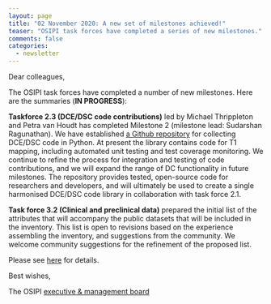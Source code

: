 ```yaml
---
layout: page
title: "02 November 2020: A new set of milestones achieved!"
teaser: "OSIPI task forces have completed a series of new milestones."
comments: false
categories:
  - newsletter
---
```


Dear colleagues,

The OSIPI task forces have completed a number of new milestones. Here are the summaries (**IN PROGRESS**):

**Taskforce 2.3 (DCE/DSC code contributions)** led by Michael Thrippleton and Petra van Houdt has completed Milestone 2 (milestone lead: Sudarshan Ragunathan). We have established [a Github repository](https://github.com/OSIPI/DCE-DSC-MRI_CodeCollection) for collecting DCE/DSC code in Python. At present the library contains code for T1 mapping, including automated unit testing and test coverage monitoring. We continue to refine the process for integration and testing of code contributions, and we will expand the range of DC functionality in future milestones. The repository provides tested, open-source code for researchers and developers, and will ultimately be used to create a single harmonised DCE/DSC code library in collaboration with task force 2.1.

**Task force 3.2 (Clinical and preclinical data)** prepared the initial list of the attributes that will accompany the public datasets that will be included in the inventory. This list is open to revisions based on the experience assembling the inventory, and suggestions from the community. We welcome community suggestions for the refinement of the proposed list. 

Please see [here](https://bit.ly/3823H2U) for details. 


Best wishes,

The OSIPI [executive & management board](https://www.osipi.org/emb/)
